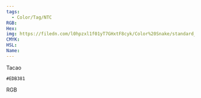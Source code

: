 ```yaml
---
tags:
  - Color/Tag/NTC
RGB:
Hex:
img: https://filedn.com/l0hpzxl1f01yT7GHxtF8cyk/Color%20Snake/standard_csv_to_svg/%23/EDB381.svg
CMYK:
HSL:
Name:
---
```

Tacao
```palette
#EDB381
```
RGB
